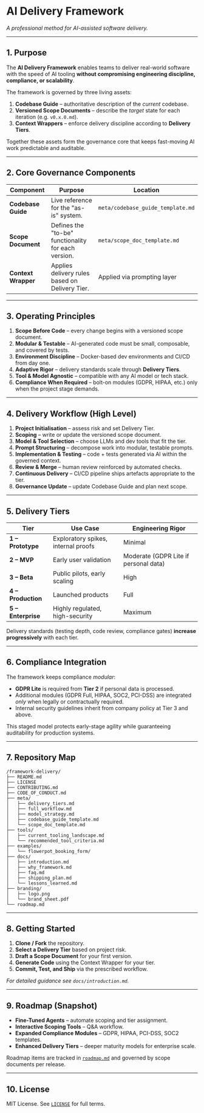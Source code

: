 # **AI Delivery Framework**

_A professional method for AI-assisted software delivery._

---

## 1. Purpose

The **AI Delivery Framework** enables teams to deliver real-world software with the speed of AI tooling **without compromising engineering discipline, compliance, or scalability**.

The framework is governed by three living assets:

1. **Codebase Guide** – authoritative description of the _current_ codebase.
2. **Versioned Scope Documents** – describe the _target_ state for each iteration (e.g. `v0.x.0.md`).
3. **Context Wrappers** – enforce delivery discipline according to **Delivery Tiers**.

Together these assets form the governance core that keeps fast-moving AI work predictable and auditable.

---

## 2. Core Governance Components

| Component | Purpose | Location |
|-----------|---------|----------|
| **Codebase Guide** | Live reference for the "as-is" system. | `meta/codebase_guide_template.md` |
| **Scope Document** | Defines the "to-be" functionality for each version. | `meta/scope_doc_template.md` |
| **Context Wrapper** | Applies delivery rules based on Delivery Tier. | Applied via prompting layer |

---

## 3. Operating Principles

1. **Scope Before Code** – every change begins with a versioned scope document.
2. **Modular & Testable** – AI-generated code must be small, composable, and covered by tests.
3. **Environment Discipline** – Docker-based dev environments and CI/CD from day one.
4. **Adaptive Rigor** – delivery standards scale through **Delivery Tiers**.
5. **Tool & Model Agnostic** – compatible with any AI model or tech stack.
6. **Compliance When Required** – bolt-on modules (GDPR, HIPAA, etc.) only when the project stage demands.

---

## 4. Delivery Workflow (High Level)

1. **Project Initialisation** – assess risk and set Delivery Tier.
2. **Scoping** – write or update the versioned scope document.
3. **Model & Tool Selection** – choose LLMs and dev tools that fit the tier.
4. **Prompt Structuring** – decompose work into modular, testable prompts.
5. **Implementation & Testing** – code + tests generated via AI within the governed context.
6. **Review & Merge** – human review reinforced by automated checks.
7. **Continuous Delivery** – CI/CD pipeline ships artefacts appropriate to the tier.
8. **Governance Update** – update Codebase Guide and plan next scope.

---

## 5. Delivery Tiers

| Tier | Use Case | Engineering Rigor |
|------|----------|-------------------|
| **1 – Prototype** | Exploratory spikes, internal proofs | Minimal |
| **2 – MVP** | Early user validation | Moderate (GDPR Lite if personal data) |
| **3 – Beta** | Public pilots, early scaling | High |
| **4 – Production** | Launched products | Full |
| **5 – Enterprise** | Highly regulated, high-security | Maximum |

Delivery standards (testing depth, code review, compliance gates) **increase progressively** with each tier.

---

## 6. Compliance Integration

The framework keeps compliance _modular_:

- **GDPR Lite** is required from **Tier 2** if personal data is processed.
- Additional modules (GDPR Full, HIPAA, SOC2, PCI-DSS) are integrated _only_ when legally or contractually required.
- Internal security guidelines inherit from company policy at Tier 3 and above.

This staged model protects early-stage agility while guaranteeing auditability for production systems.

---

## 7. Repository Map

```text
/framework-delivery/
├── README.md
├── LICENSE
├── CONTRIBUTING.md
├── CODE_OF_CONDUCT.md
├── meta/
│   ├── delivery_tiers.md
│   ├── full_workflow.md
│   ├── model_strategy.md
│   ├── codebase_guide_template.md
│   └── scope_doc_template.md
├── tools/
│   ├── current_tooling_landscape.md
│   └── recommended_tool_criteria.md
├── examples/
│   └── flowerpot_booking_form/
├── docs/
│   ├── introduction.md
│   ├── why_framework.md
│   ├── faq.md
│   ├── shipping_plan.md
│   └── lessons_learned.md
├── branding/
│   ├── logo.png
│   └── brand_sheet.pdf
└── roadmap.md
```

---

## 8. Getting Started

1. **Clone / Fork** the repository.
2. **Select a Delivery Tier** based on project risk.
3. **Draft a Scope Document** for your first version.
4. **Generate Code** using the Context Wrapper for your tier.
5. **Commit, Test, and Ship** via the prescribed workflow.

_For detailed guidance see `docs/introduction.md`._

---

## 9. Roadmap (Snapshot)

- **Fine-Tuned Agents** – automate scoping and tier assignment.
- **Interactive Scoping Tools** – Q&A workflow.
- **Expanded Compliance Modules** – GDPR, HIPAA, PCI-DSS, SOC2 templates.
- **Enhanced Delivery Tiers** – deeper maturity models for enterprise scale.

Roadmap items are tracked in [`roadmap.md`](roadmap.md) and governed by scope documents per release.

---

## 10. License

MIT License. See [`LICENSE`](LICENSE) for full terms.